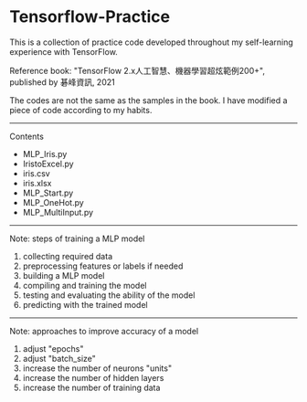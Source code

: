 # Tensorflow-Practice
This is a collection of practice code developed throughout my self-learning experience with TensorFlow.

Reference book: "TensorFlow 2.x人工智慧、機器學習超炫範例200+", published by 碁峰資訊, 2021

The codes are not the same as the samples in the book. I have modified a piece of code according to my habits.

---
Contents
- MLP_Iris.py
- IristoExcel.py
- iris.csv
- iris.xlsx
- MLP_Start.py
- MLP_OneHot.py
- MLP_MultiInput.py

---
Note: steps of training a MLP model
1. collecting required data
2. preprocessing features or labels if needed
3. building a MLP model
4. compiling and training the model
5. testing and evaluating the ability of the model
6. predicting with the trained model

---
Note: approaches to improve accuracy of a model
1. adjust "epochs"
2. adjust "batch_size"
3. increase the number of neurons "units"
4. increase the number of hidden layers
5. increase the number of training data
